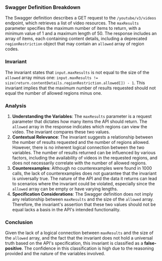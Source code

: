 ### Swagger Definition Breakdown
The Swagger definition describes a GET request to the `/youtube/v3/videos` endpoint, which retrieves a list of video resources. The `maxResults` parameter specifies the maximum number of items to return, with a minimum value of 1 and a maximum length of 50. The response includes an array of items, each containing content details, including a deprecated `regionRestriction` object that may contain an `allowed` array of region codes.

### Invariant
The invariant states that `input.maxResults` is not equal to the size of the `allowed` array minus one: `input.maxResults != size(return.contentDetails.regionRestriction.allowed[]) - 1`. This invariant implies that the maximum number of results requested should not equal the number of allowed regions minus one.

### Analysis
1. **Understanding the Variables**: The `maxResults` parameter is a request parameter that dictates how many items the API should return. The `allowed` array in the response indicates which regions can view the video. The invariant compares these two values.
2. **Contextual Relevance**: The invariant suggests a relationship between the number of results requested and the number of regions allowed. However, there is no inherent logical connection between the two variables. The number of results returned can be influenced by various factors, including the availability of videos in the requested regions, and does not necessarily correlate with the number of allowed regions.
3. **Counterexamples**: Although no counterexamples were found in 1000 calls, the lack of counterexamples does not guarantee that the invariant is universally true. The nature of the API and the data it returns can lead to scenarios where the invariant could be violated, especially since the `allowed` array can be empty or have varying lengths.
4. **Specification Considerations**: The Swagger definition does not imply any relationship between `maxResults` and the size of the `allowed` array. Therefore, the invariant's assertion that these two values should not be equal lacks a basis in the API's intended functionality.

### Conclusion
Given the lack of a logical connection between `maxResults` and the size of the `allowed` array, and the fact that the invariant does not hold a universal truth based on the API's specification, this invariant is classified as a **false-positive**. The confidence in this classification is high due to the reasoning provided and the nature of the variables involved.

